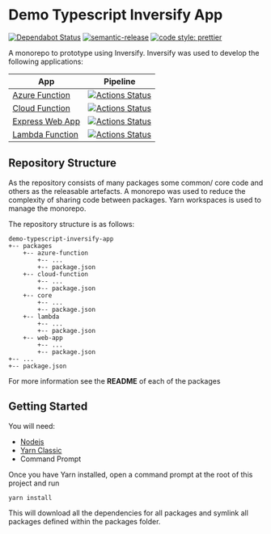 # Demo Typescript Inversify App

[![Dependabot Status](https://api.dependabot.com/badges/status?host=github&repo=RJPearson94/demo-typescript-inversify-app&identifier=189883733)](https://dependabot.com)
[![semantic-release](https://img.shields.io/badge/%20%20%F0%9F%93%A6%F0%9F%9A%80-semantic--release-e10079.svg)](https://github.com/semantic-release/semantic-release)
[![code style: prettier](https://img.shields.io/badge/code_style-prettier-ff69b4.svg)](https://github.com/prettier/prettier)

A monorepo to prototype using Inversify. Inversify was used to develop the following applications:

| App                                         | Pipeline                                                                                                                                                                                                |
| ------------------------------------------- | ------------------------------------------------------------------------------------------------------------------------------------------------------------------------------------------------------- |
| [Azure Function](./packages/azure-function) | [![Actions Status](https://github.com/RJPearson94/demo-typescript-inversify-app/workflows/Azure%20Function%20Pipeline/badge.svg)](https://github.com/RJPearson94/demo-typescript-inversify-app/actions) |
| [Cloud Function](./packages/azure-function) | [![Actions Status](https://github.com/RJPearson94/demo-typescript-inversify-app/workflows/Cloud%20Function%20Pipeline/badge.svg)](https://github.com/RJPearson94/demo-typescript-inversify-app/actions) |
| [Express Web App](./packages/web-app)       | [![Actions Status](https://github.com/RJPearson94/demo-typescript-inversify-app/workflows/Web%20App%20Pipeline/badge.svg)](https://github.com/RJPearson94/demo-typescript-inversify-app/actions)        |
| [Lambda Function](./packages/lambda)        | [![Actions Status](https://github.com/RJPearson94/demo-typescript-inversify-app/workflows/Lambda%20Pipeline/badge.svg)](https://github.com/RJPearson94/demo-typescript-inversify-app/actions)           |

## Repository Structure

As the repository consists of many packages some common/ core code and others as the releasable artefacts. A monorepo was used to reduce the complexity of sharing code between packages. Yarn workspaces is used to manage the monorepo.

The repository structure is as follows:

```
demo-typescript-inversify-app
+-- packages
    +-- azure-function
        +-- ...
        +-- package.json
    +-- cloud-function
        +-- ...
        +-- package.json
    +-- core
        +-- ...
        +-- package.json
    +-- lambda
        +-- ...
        +-- package.json
    +-- web-app
        +-- ...
        +-- package.json
+-- ...
+-- package.json
```

For more information see the **README** of each of the packages

## Getting Started

You will need:

- [Nodejs](https://nodejs.org/en/)
- [Yarn Classic](https://classic.yarnpkg.com/lang/en/)
- Command Prompt

Once you have Yarn installed, open a command prompt at the root of this project and run

```sh
yarn install
```

This will download all the dependencies for all packages and symlink all packages defined within the packages folder.
